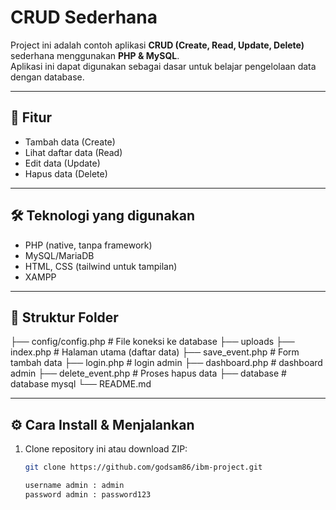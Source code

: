 # CRUD Sederhana

Project ini adalah contoh aplikasi **CRUD (Create, Read, Update, Delete)** sederhana menggunakan **PHP & MySQL**.  
Aplikasi ini dapat digunakan sebagai dasar untuk belajar pengelolaan data dengan database.

---

## 🚀 Fitur
- Tambah data (Create)
- Lihat daftar data (Read)
- Edit data (Update)
- Hapus data (Delete)

---

## 🛠️ Teknologi yang digunakan
- PHP (native, tanpa framework)
- MySQL/MariaDB
- HTML, CSS (tailwind untuk tampilan)
- XAMPP

---

## 📂 Struktur Folder

├── config/config.php # File koneksi ke database
├── uploads
├── index.php # Halaman utama (daftar data)
├── save_event.php # Form tambah data
├── login.php # login admin
├── dashboard.php # dashboard admin
├── delete_event.php # Proses hapus data
├── database # database mysql
└── README.md



---

## ⚙️ Cara Install & Menjalankan

1. Clone repository ini atau download ZIP:
   ```bash
   git clone https://github.com/godsam86/ibm-project.git

   username admin : admin 
   password admin : password123
